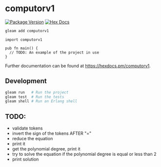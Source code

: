 # computorv1

[![Package Version](https://img.shields.io/hexpm/v/computorv1)](https://hex.pm/packages/computorv1)
[![Hex Docs](https://img.shields.io/badge/hex-docs-ffaff3)](https://hexdocs.pm/computorv1/)

```sh
gleam add computorv1
```
```gleam
import computorv1

pub fn main() {
  // TODO: An example of the project in use
}
```

Further documentation can be found at <https://hexdocs.pm/computorv1>.

## Development

```sh
gleam run   # Run the project
gleam test  # Run the tests
gleam shell # Run an Erlang shell
```


## TODO:

* validate tokens
* invert the sign of the tokens AFTER "="
* reduce the equation
* print it
* get the polynomial degree, print it
* try to solve the equation if the polynomial degree is equal or less than 2
* print solution
